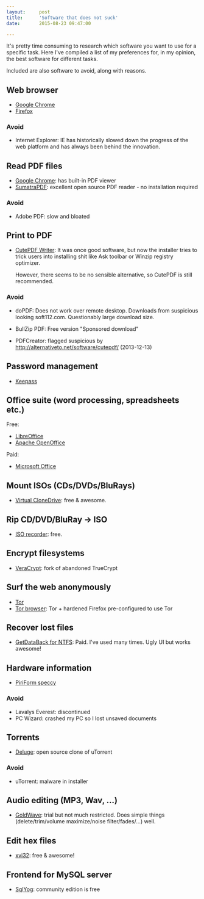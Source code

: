 ```yaml
---
layout:     post
title:      'Software that does not suck'
date:       2015-08-23 09:47:00

---
```


It's pretty time consuming to research which software you want to use for a specific task. Here I've compiled a list of my preferences for, in my opinion, the best software for different tasks.

Included are also software to avoid, along with reasons.

## Web browser

- [Google Chrome](http://www.google.com/chrome/)
- [Firefox](https://www.mozilla.org/en-US/firefox/)

### Avoid

- Internet Explorer: IE has historically slowed down the progress of the web platform and has always been behind the innovation.

## Read PDF files

- [Google Chrome](http://www.google.com/chrome/): has built-in PDF viewer
- [SumatraPDF](http://www.sumatrapdfreader.org/): excellent open source PDF reader - no installation required

### Avoid

- Adobe PDF: slow and bloated

## Print to PDF

- [CutePDF Writer](http://www.cutepdf.com/Products/CutePDF/writer.asp): It was once good software, but now the installer tries to trick users
  into installing shit like Ask toolbar or Winzip registry optimizer.

  However, there seems to be no sensible alternative, so CutePDF is still recommended.

### Avoid

- doPDF: Does not work over remote desktop. Downloads from suspicious looking soft112.com.
  Questionably large download size.

- BullZip PDF: Free version "Sponsored download"

- PDFCreator: flagged suspicious by http://alternativeto.net/software/cutepdf/ (2013-12-13)

## Password management

- [Keepass](http://keepass.info/)

## Office suite (word processing, spreadsheets etc.)

Free:

- [LibreOffice](https://www.libreoffice.org/)
- [Apache OpenOffice](https://www.openoffice.org/)

Paid:

- [Microsoft Office](https://products.office.com/)

## Mount ISOs (CDs/DVDs/BluRays)

- [Virtual CloneDrive](http://www.slysoft.com/en/virtual-clonedrive.html): free & awesome.

## Rip CD/DVD/BluRay -> ISO

- [ISO recorder](http://alexfeinman.com/isorecorder.htm): free.

## Encrypt filesystems

- [VeraCrypt](https://veracrypt.codeplex.com/): fork of abandoned TrueCrypt

## Surf the web anonymously

- [Tor](https://www.torproject.org/)
- [Tor browser](https://www.torproject.org/projects/torbrowser.html.en): Tor + hardened Firefox pre-configured to use Tor

## Recover lost files

- [GetDataBack for NTFS](https://www.runtime.org/data-recovery-software.htm): Paid. I've used many times. Ugly UI but works awesome!

## Hardware information

- [PiriForm speccy](https://www.piriform.com/speccy)

### Avoid

- Lavalys Everest: discontinued
- PC Wizard: crashed my PC so I lost unsaved documents

## Torrents

- [Deluge](http://deluge-torrent.org/): open source clone of uTorrent

### Avoid

- uTorrent: malware in installer

## Audio editing (MP3, Wav, ...)

- [GoldWave](http://www.goldwave.com/): trial but not much restricted. Does simple things (delete/trim/volume maximize/noise filter/fades/...) well.

## Edit hex files

- [xvi32](http://www.chmaas.handshake.de/delphi/freeware/xvi32/xvi32.htm): free & awesome!

## Frontend for MySQL server

- [SqlYog](https://github.com/webyog/sqlyog-community/wiki/Downloads): community edition is free
